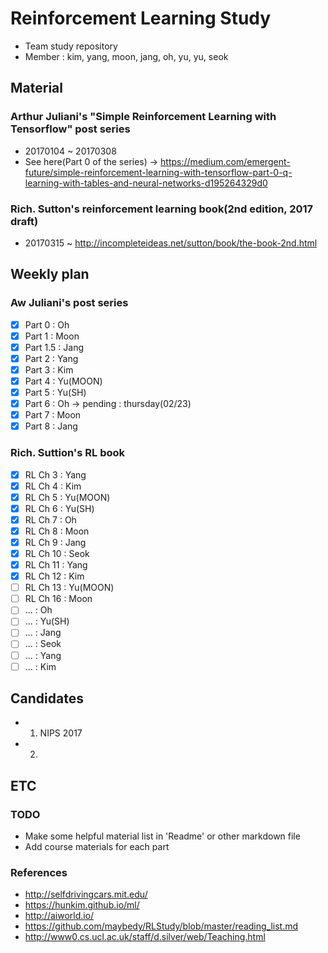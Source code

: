 # Reinforcement Learning Study
- Team study repository
- Member : kim, yang, moon, jang, oh, yu, yu, seok

## Material
### Arthur Juliani's "Simple Reinforcement Learning with Tensorflow" post series 
- 20170104 ~ 20170308
- See here(Part 0 of the series) -> https://medium.com/emergent-future/simple-reinforcement-learning-with-tensorflow-part-0-q-learning-with-tables-and-neural-networks-d195264329d0
### Rich. Sutton's reinforcement learning book(2nd edition, 2017 draft)
- 20170315 ~
http://incompleteideas.net/sutton/book/the-book-2nd.html

## Weekly plan
### Aw Juliani's post series
- [X] Part 0 : Oh 
- [X] Part 1 : Moon 
- [X] Part 1.5 : Jang 
- [X] Part 2 : Yang
- [X] Part 3 : Kim
- [X] Part 4 : Yu(MOON)
- [X] Part 5 : Yu(SH)
- [X] Part 6 : Oh -> pending : thursday(02/23)
- [X] Part 7 : Moon 
- [X] Part 8 : Jang
### Rich. Suttion's RL book
- [X] RL Ch 3 : Yang
- [X] RL Ch 4 : Kim
- [X] RL Ch 5 : Yu(MOON)
- [X] RL Ch 6 : Yu(SH)
- [X] RL Ch 7 : Oh
- [X] RL Ch 8 : Moon 
- [X] RL Ch 9 : Jang
- [X] RL Ch 10 : Seok
- [X] RL Ch 11 : Yang
- [X] RL Ch 12 : Kim
- [ ] RL Ch 13 : Yu(MOON)
- [ ] RL Ch 16 : Moon
- [ ] ... : Oh
- [ ] ... : Yu(SH)
- [ ] ... : Jang
- [ ] ... : Seok
- [ ] ... : Yang
- [ ] ... : Kim

## Candidates
- 1. NIPS 2017
- 2. 

## ETC
### TODO 
- Make some helpful material list in 'Readme' or other markdown file
- Add course materials for each part

### References
- http://selfdrivingcars.mit.edu/
- https://hunkim.github.io/ml/
- http://aiworld.io/
- https://github.com/maybedy/RLStudy/blob/master/reading_list.md
- http://www0.cs.ucl.ac.uk/staff/d.silver/web/Teaching.html
